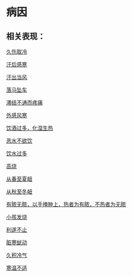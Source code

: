 # 病因## 相关表现：[久伤取冷](https://www.gmzyjc.com/search/result?wd=久伤取冷)[汗后感寒](https://www.gmzyjc.com/search/result?wd=汗后感寒)[汗出当风](https://www.gmzyjc.com/search/result?wd=汗出当风)[落马坠车](https://www.gmzyjc.com/search/result?wd=落马坠车)[滞结不通而疼痛](https://www.gmzyjc.com/search/result?wd=滞结不通而疼痛)[外感风寒](https://www.gmzyjc.com/search/result?wd=外感风寒)[饮酒过多，化湿生热](https://www.gmzyjc.com/search/result?wd=饮酒过多，化湿生热)[恶水不欲饮](https://www.gmzyjc.com/search/result?wd=恶水不欲饮)[饮水过多](https://www.gmzyjc.com/search/result?wd=饮水过多)[高烧](https://www.gmzyjc.com/search/result?wd=高烧)[从春至夏衄](https://www.gmzyjc.com/search/result?wd=从春至夏衄)[从秋至冬衄](https://www.gmzyjc.com/search/result?wd=从秋至冬衄)[有脓无脓，以手掩肿上，热者为有脓，不热者为无脓](https://www.gmzyjc.com/search/result?wd=有脓无脓，以手掩肿上，热者为有脓，不热者为无脓)[小孩发烧](https://www.gmzyjc.com/search/result?wd=小孩发烧)[利遂不止](https://www.gmzyjc.com/search/result?wd=利遂不止)[脏寒蚘动](https://www.gmzyjc.com/search/result?wd=脏寒蚘动)[久积冷气](https://www.gmzyjc.com/search/result?wd=久积冷气)[寒温不适](https://www.gmzyjc.com/search/result?wd=寒温不适)